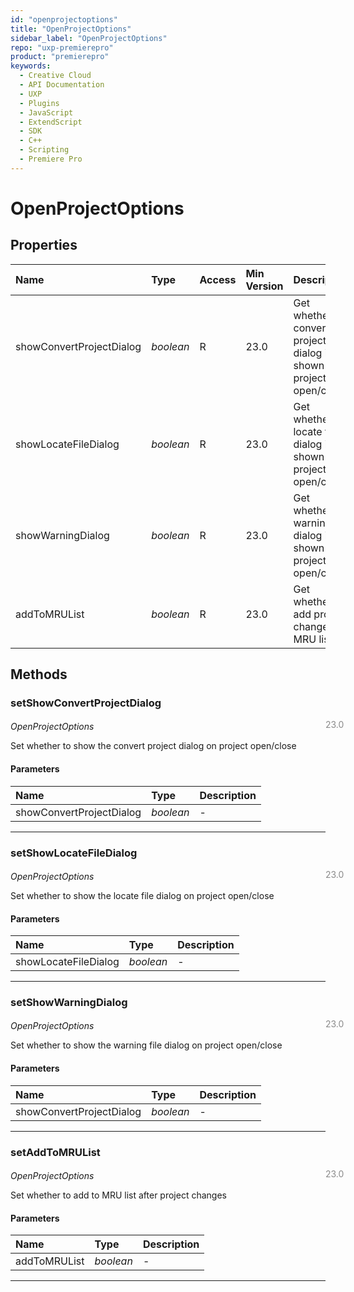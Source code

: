 ```yaml
---
id: "openprojectoptions"
title: "OpenProjectOptions"
sidebar_label: "OpenProjectOptions"
repo: "uxp-premierepro"
product: "premierepro"
keywords:
  - Creative Cloud
  - API Documentation
  - UXP
  - Plugins
  - JavaScript
  - ExtendScript
  - SDK
  - C++
  - Scripting
  - Premiere Pro
---
```


# OpenProjectOptions  

## Properties

| Name | Type | Access | Min Version | Description |
| :------ | :------ | :------ | :------ | :------ |
| showConvertProjectDialog | *boolean* | R | 23.0 | Get whether the convert project dialog is shown on project open/close |
| showLocateFileDialog | *boolean* | R | 23.0 | Get whether locate file dialog is shown on project open/close |
| showWarningDialog | *boolean* | R | 23.0 | Get whether the warning file dialog is shown on project open/close |
| addToMRUList | *boolean* | R | 23.0 | Get whether to add project changes to MRU list |

## Methods

### setShowConvertProjectDialog

<span class="minversion" style="display: block; margin-bottom: -1em; margin-left: 36em; float:left; opacity:0.5;">23.0</span>

*OpenProjectOptions*

Set whether to show the convert project dialog on project open/close

#### Parameters

| Name | Type | Description |
| :------ | :------ | :------ |
| showConvertProjectDialog | *boolean* | - |

___

### setShowLocateFileDialog

<span class="minversion" style="display: block; margin-bottom: -1em; margin-left: 36em; float:left; opacity:0.5;">23.0</span>

*OpenProjectOptions*

Set whether to show the locate file dialog on project open/close

#### Parameters

| Name | Type | Description |
| :------ | :------ | :------ |
| showLocateFileDialog | *boolean* | - |

___

### setShowWarningDialog

<span class="minversion" style="display: block; margin-bottom: -1em; margin-left: 36em; float:left; opacity:0.5;">23.0</span>

*OpenProjectOptions*

Set whether to show the warning file dialog on project open/close

#### Parameters

| Name | Type | Description |
| :------ | :------ | :------ |
| showConvertProjectDialog | *boolean* | - |

___

### setAddToMRUList

<span class="minversion" style="display: block; margin-bottom: -1em; margin-left: 36em; float:left; opacity:0.5;">23.0</span>

*OpenProjectOptions*

Set whether to add to MRU list after project changes

#### Parameters

| Name | Type | Description |
| :------ | :------ | :------ |
| addToMRUList | *boolean* | - |

___
